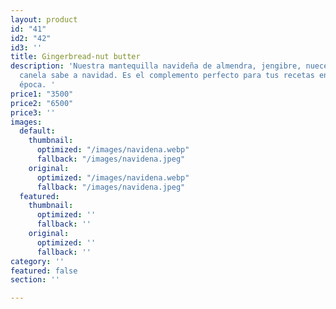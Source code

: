 ```yaml
---
layout: product
id: "41"
id2: "42"
id3: ''
title: Gingerbread-nut butter
description: 'Nuestra mantequilla navideña de almendra, jengibre, nueces, maple y
  canela sabe a navidad. Es el complemento perfecto para tus recetas en esta hermosa
  época. '
price1: "3500"
price2: "6500"
price3: ''
images:
  default:
    thumbnail:
      optimized: "/images/navidena.webp"
      fallback: "/images/navidena.jpeg"
    original:
      optimized: "/images/navidena.webp"
      fallback: "/images/navidena.jpeg"
  featured:
    thumbnail:
      optimized: ''
      fallback: ''
    original:
      optimized: ''
      fallback: ''
category: ''
featured: false
section: ''

---
```


